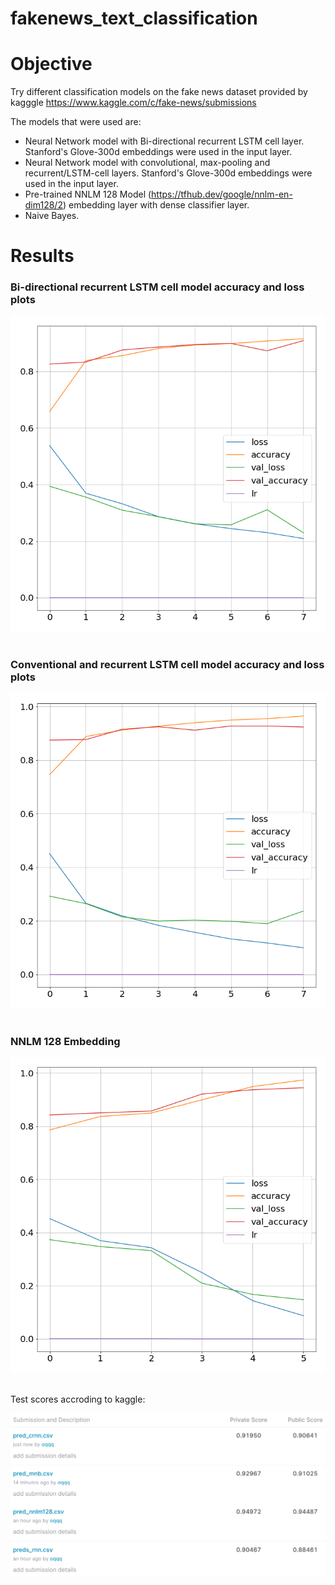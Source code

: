 # fakenews_text_classification

# Objective
Try different classification models on the fake news dataset provided by kagggle https://www.kaggle.com/c/fake-news/submissions

The models that were used are:
* Neural Network model with Bi-directional recurrent LSTM cell layer. Stanford's Glove-300d embeddings were used in the input layer.
* Neural Network model with convolutional, max-pooling and recurrent/LSTM-cell layers. Stanford's Glove-300d embeddings were used in the input layer. 
* Pre-trained NNLM 128 Model (https://tfhub.dev/google/nnlm-en-dim128/2) embedding layer with dense classifier layer.
* Naive Bayes.

# Results

### Bi-directional recurrent LSTM cell model accuracy and loss plots
![Bi-directional recurrent LSTM cell model accuracy and loss plots](plots/history.png)
<br></br>
### Conventional and recurrent LSTM cell model accuracy and loss plots
![convolutional and recurrent LSTM cell model accuracy and loss plots](plots/history_crnn.png)
<br></br>
### NNLM 128 Embedding
![NNLM 128 Embedding](plots/history2.png)
<br></br>

Test scores accroding to kaggle:

![Bi-directional reccurant LSTM cell model accuracy and loss plots](pred_results.PNG)
